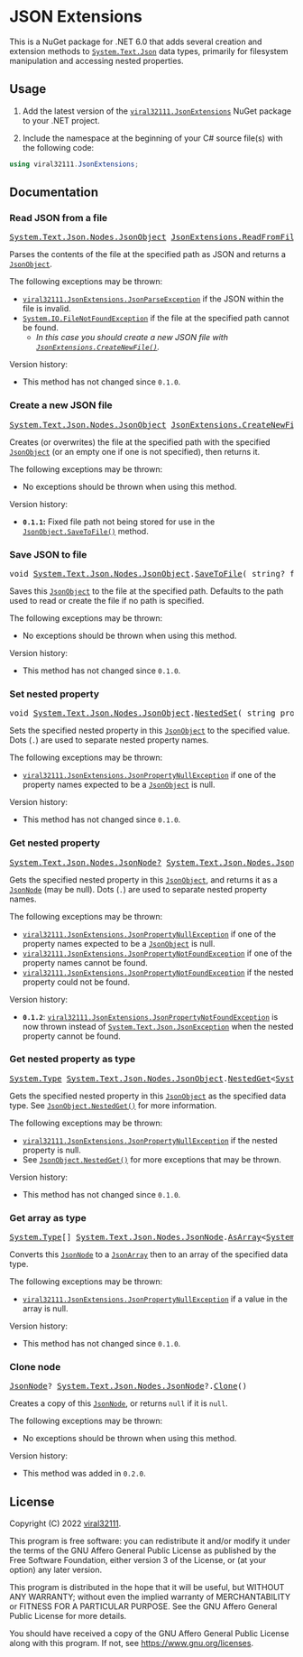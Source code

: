 # JSON Extensions

This is a NuGet package for .NET 6.0 that adds several creation and extension methods to [`System.Text.Json`](https://docs.microsoft.com/dotnet/api/system.text.json) data types, primarily for filesystem manipulation and accessing nested properties.

## Usage

1. Add the latest version of the [`viral32111.JsonExtensions`](https://github.com/viral32111/JsonExtensions/packages/1617512) NuGet package to your .NET project.

2. Include the namespace at the beginning of your C# source file(s) with the following code:

```csharp
using viral32111.JsonExtensions;
```

## Documentation

### Read JSON from a file

<pre>
<a href="https://docs.microsoft.com/dotnet/api/system.text.json.nodes.jsonobject">System.Text.Json.Nodes.JsonObject</a> <a href="./Library/Source/JsonExtensions.cs#L35-L52">JsonExtensions.ReadFromFile</a>( string filePath )
</pre>

Parses the contents of the file at the specified path as JSON and returns a [`JsonObject`](https://docs.microsoft.com/dotnet/api/system.text.json.nodes.jsonobject).

The following exceptions may be thrown:
 * [`viral32111.JsonExtensions.JsonParseException`](./Library/Source/JsonExtensions.cs#L204-L207) if the JSON within the file is invalid.
 * [`System.IO.FileNotFoundException`](https://docs.microsoft.com/dotnet/api/system.io.filenotfoundexception) if the file at the specified path cannot be found.
   * *In this case you should create a new JSON file with [`JsonExtensions.CreateNewFile()`](#create-a-new-json-file).*

Version history:
 * This method has not changed since `0.1.0`.

### Create a new JSON file

<pre>
<a href="https://docs.microsoft.com/dotnet/api/system.text.json.nodes.jsonobject">System.Text.Json.Nodes.JsonObject</a> <a href="./Library/Source/JsonExtensions.cs#L55-L69">JsonExtensions.CreateNewFile</a>( string filePath, JsonObject? jsonObject )
</pre>

Creates (or overwrites) the file at the specified path with the specified [`JsonObject`](https://docs.microsoft.com/dotnet/api/system.text.json.nodes.jsonobject) (or an empty one if one is not specified), then returns it.

The following exceptions may be thrown:
 * No exceptions should be thrown when using this method.

Version history:
 * **`0.1.1`:** Fixed file path not being stored for use in the [`JsonObject.SaveToFile()`](#save-json-to-file) method.

### Save JSON to file

<pre>
void <a href="https://docs.microsoft.com/dotnet/api/system.text.json.nodes.jsonobject">System.Text.Json.Nodes.JsonObject</a>.<a href="./Library/Source/JsonExtensions.cs#L72-L83">SaveToFile</a>( string? filePath )
</pre>

Saves this [`JsonObject`](https://docs.microsoft.com/dotnet/api/system.text.json.nodes.jsonobject) to the file at the specified path. Defaults to the path used to read or create the file if no path is specified.

The following exceptions may be thrown:
 * No exceptions should be thrown when using this method.

Version history:
 * This method has not changed since `0.1.0`.

### Set nested property

<pre>
void <a href="https://docs.microsoft.com/dotnet/api/system.text.json.nodes.jsonobject">System.Text.Json.Nodes.JsonObject</a>.<a href="./Library/Source/JsonExtensions.cs#L86-L120">NestedSet</a>( string propertyPath, JsonNode? newValue )
</pre>

Sets the specified nested property in this [`JsonObject`](https://docs.microsoft.com/dotnet/api/system.text.json.nodes.jsonobject) to the specified value. Dots (`.`) are used to separate nested property names.

The following exceptions may be thrown:
 * [`viral32111.JsonExtensions.JsonPropertyNullException`](./Library/Source/JsonExtensions.cs#L216-L219) if one of the property names expected to be a [`JsonObject`](https://docs.microsoft.com/dotnet/api/system.text.json.nodes.jsonobject) is null.

Version history:
 * This method has not changed since `0.1.0`.

### Get nested property

<pre>
<a href="https://docs.microsoft.com/dotnet/api/system.text.json.nodes.jsonnode">System.Text.Json.Nodes.JsonNode?</a> <a href="https://docs.microsoft.com/dotnet/api/system.text.json.nodes.jsonobject">System.Text.Json.Nodes.JsonObject</a>.<a href="./Library/Source/JsonExtensions.cs#L123-L157">NestedGet</a>( string propertyPath )
</pre>

Gets the specified nested property in this [`JsonObject`](https://docs.microsoft.com/dotnet/api/system.text.json.nodes.jsonobject), and returns it as a [`JsonNode`](https://docs.microsoft.com/dotnet/api/system.text.json.nodes.jsonnode) (may be null). Dots (`.`) are used to separate nested property names.

The following exceptions may be thrown:
 * [`viral32111.JsonExtensions.JsonPropertyNullException`](./Library/Source/JsonExtensions.cs#L216-L219) if one of the property names expected to be a [`JsonObject`](https://docs.microsoft.com/dotnet/api/system.text.json.nodes.jsonobject) is null.
 * [`viral32111.JsonExtensions.JsonPropertyNotFoundException`](./Library/Source/JsonExtensions.cs#L210-L213) if one of the property names cannot be found.
 * [`viral32111.JsonExtensions.JsonPropertyNotFoundException`](./Library/Source/JsonExtensions.cs#L210-L213) if the nested property could not be found.

Version history:
 * **`0.1.2`**: [`viral32111.JsonExtensions.JsonPropertyNotFoundException`](./Library/Source/JsonExtensions.cs#L210-L213) is now thrown instead of [`System.Text.Json.JsonException`](https://docs.microsoft.com/dotnet/api/system.text.json.jsonexception) when the nested property cannot be found.

### Get nested property as type

<pre>
<a href="https://docs.microsoft.com/dotnet/api/system.type">System.Type</a> <a href="https://docs.microsoft.com/dotnet/api/system.text.json.nodes.jsonobject">System.Text.Json.Nodes.JsonObject</a>.<a href="./Library/Source/JsonExtensions.cs#L160-L177">NestedGet</a><<a href="https://docs.microsoft.com/dotnet/api/system.type">System.Type</a>>( string propertyPath )
</pre>

Gets the specified nested property in this [`JsonObject`](https://docs.microsoft.com/dotnet/api/system.text.json.nodes.jsonobject) as the specified data type. See [`JsonObject.NestedGet()`](#get-nested-property) for more information.

The following exceptions may be thrown:
 * [`viral32111.JsonExtensions.JsonPropertyNullException`](./Library/Source/JsonExtensions.cs#L216-L219) if the nested property is null.
 * See [`JsonObject.NestedGet()`](#get-nested-property) for more exceptions that may be thrown.

Version history:
 * This method has not changed since `0.1.0`.

### Get array as type

<pre>
<a href="https://docs.microsoft.com/dotnet/api/system.type">System.Type</a>[] <a href="https://docs.microsoft.com/dotnet/api/system.text.json.nodes.jsonnode">System.Text.Json.Nodes.JsonNode</a>.<a href="./Library/Source/JsonExtensions.cs#L180-L201">AsArray</a><<a href="https://docs.microsoft.com/dotnet/api/system.type">System.Type</a>>()
</pre>

Converts this [`JsonNode`](https://docs.microsoft.com/dotnet/api/system.text.json.nodes.jsonnode) to a [`JsonArray`](https://docs.microsoft.com/dotnet/api/system.text.json.nodes.jsonarray) then to an array of the specified data type.

The following exceptions may be thrown:
 * [`viral32111.JsonExtensions.JsonPropertyNullException`](./Library/Source/JsonExtensions.cs#L216-L219) if a value in the array is null.

Version history:
 * This method has not changed since `0.1.0`.


### Clone node

<pre>
<a href="https://docs.microsoft.com/dotnet/api/system.text.json.nodes.jsonnode">JsonNode</a>? <a href="https://docs.microsoft.com/dotnet/api/system.text.json.nodes.jsonnode">System.Text.Json.Nodes.JsonNode</a>?.<a href="./Library/Source/JsonExtensions.cs#L202-L204">Clone</a>()
</pre>

Creates a copy of this [`JsonNode`](https://docs.microsoft.com/dotnet/api/system.text.json.nodes.jsonnode), or returns `null` if it is `null`.

The following exceptions may be thrown:
 * No exceptions should be thrown when using this method.

Version history:
 * This method was added in `0.2.0`.

## License

Copyright (C) 2022 [viral32111](https://viral32111.com).

This program is free software: you can redistribute it and/or modify
it under the terms of the GNU Affero General Public License as
published by the Free Software Foundation, either version 3 of the
License, or (at your option) any later version.

This program is distributed in the hope that it will be useful,
but WITHOUT ANY WARRANTY; without even the implied warranty of
MERCHANTABILITY or FITNESS FOR A PARTICULAR PURPOSE. See the
GNU Affero General Public License for more details.

You should have received a copy of the GNU Affero General Public License
along with this program. If not, see https://www.gnu.org/licenses.
